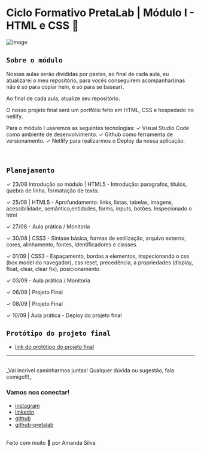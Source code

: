 # Ciclo Formativo PretaLab | Módulo I - HTML e CSS 🚀 

![image](https://i.gifer.com/7jNO.gif)

## `Sobre o módulo` 
Nossas aulas serão divididas por pastas, ao final de cada aula, eu atualizarei o meu reposítório, para vocês conseguirem acompanhar(mas não é só para copiar hein, é só para se basear).

Ao final de cada aula, atualize seu repositório.

O nosso projeto final será um portfólio feito em HTML, CSS e hospedado no netlify.

Para o módulo I usaremos as seguintes tecnologias:
✓		Visual Studio Code como ambiente de desenvolvimento.
✓		Github como ferramenta de versionamento.
✓		Netlify para realizarmos o Deploy da nossa aplicação.

<br>

## `Planejamento`

✓		23/08	Introdução ao módulo | HTML5 - Introdução: paragrafos, títulos, quebra de linha, 
formatação de texto.

✓		25/08 | HTML5 -	Aprofundamento: links, listas, tabelas, imagens, acessibilidade, semântica,entidades, forms, inputs, 
botões. Inspecionado o html 

✓		27/08 -	Aula prática / Monitoria

✓		30/08 |	CSS3 - Sintaxe básica, formas de estilização, arquivo externo, cores, alinhamento, fontes, identificadores e classes. 

✓	    01/09 |	CSS3 - Espaçamento, bordas a elementos, inspecionando o css (box model do navegador), css reset, precedência, a propriedades (display, float, clear, clear fix), posicionamento.

✓		03/09 -	Aula prática / Monitoria

✓		06/09 |	Projeto Final 

✓		08/09 | Projeto Final

✓		10/09 |	Aula prática - Deploy do projeto final

## `Protótipo do projeto final`

- [link do protótipo do projeto final](https://www.figma.com/file/dykEV9jRKyK7K83CQ74zfP/Portfolio-Ciclo-Formativo-II---M%C3%B3dulo-I?node-id=0%3A1)

---
<br>
_Vai incrível caminharmos juntas! Qualquer dúvida ou sugestão, fala comigo!!!_
<br>

### Vamos nos conectar!

- [instagram](https://www.instagram.com/mandysporai)
- [linkedin](https://www.linkedin.com/in/amanda-silva-dev/)
- [github](https://github.com/mandypry)
- [github-pretalab](https://github.com/asilvaolabi)

<br>
Feito com muito 🤎 por Amanda Silva